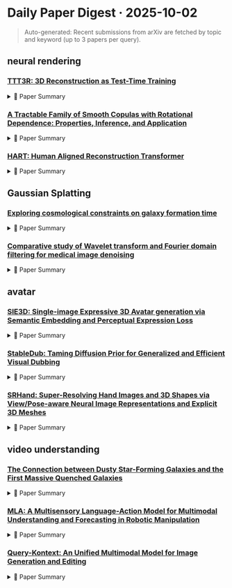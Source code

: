 # Daily Paper Digest · 2025-10-02
> Auto-generated: Recent submissions from arXiv are fetched by topic and keyword (up to 3 papers per query).

## neural rendering

### [TTT3R: 3D Reconstruction as Test-Time Training](http://arxiv.org/pdf/2509.26645v1)


<!--break-out-of-list-->
<details markdown="1">
<summary>📄 Paper Summary </summary>

### 1. Task / Problem
- Video Depth Estimation and 3D Reconstruction

### 2. Motivation & Gaps
- The paper addresses the challenges of video depth estimation and 3D reconstruction in both static and dynamic scenes using online methods.

- **Related work challenges:**
  - CUT3R: Fails to generalize to long sequences due to training on most 64-frame sequences.
  - VGGT: Suffers from high memory consumption.
  - Point3R: Suffers from high memory consumption.
  - DUSt3R: Requires costly global alignment when the number of input views exceeds two.
  - StreamVGGT: Computation and GPU memory usage grow redundantly.
  - Point3R: Memory cost grows linearly as the number of views increases.
  - CUT3R: Forgetting historical information while incorporating new inputs.
  - Fast3R: High computational complexity due to global attention mechanisms.
  - StreamVGGT: Redundant memory consumption as the number of views increases.
  - CUT3R: Struggles to retain information over long sequences, leading to inaccurate pose estimation.
  - Point3R: Achieves improved accuracy but suffers from slow inference and memory exhaustion.
  - StreamVGGT: Prone to memory exhaustion due to reliance on full attention mechanisms.
  - CUT3R: Suffers from catastrophic forgetting, leading to drifted camera poses and broken geometry.
  - VGGT: Strong offline methods that achieve better reconstruction accuracy but are slower and more memory-demanding.
  - Recent work on recurrent architectures: Highlights a vast opportunity to develop more effective, stable, and parallelizable models.
  - An image is worth 16x16 words: Transformers for image recognition at scale: Scalability and efficiency in image recognition.
  - Lsd-slam: Large-scale direct monocular slam: Challenges in large-scale direct monocular SLAM.
  - Model-agnostic meta-learning for fast adaptation of deep networks: Fast adaptation in deep learning models.
  - DUSt3R: Requires an extra global alignment stage to consolidate pairwise predictions.
  - AETHER: Limited to handling only short image sequences in an offline reconstruction manner.
  - Spann3R: Operates online but may not handle long sequences effectively.
  - Spann3R: Operates online but limited to RNN-based architectures.
  - CUT3R: Requires fine-tuning and cannot handle long sequences efficiently.
  - VGGT: Achieves high accuracy but is slower and memory-demanding.
  - CUT3R: Limited length generalization and the need for model fine-tuning.

### 3. Core Idea
- TTT3R is introduced as a modification to CUT3R that enhances length generalization for online 3D reconstruction without requiring model fine-tuning.

### 4. Method
- **Pipeline**: The method involves estimating camera parameters and dense geometry for each incoming frame in real-time.
- **Architecture / Loss / Training**: Utilizes a closed-form update rule derived from the TTT perspective, enhancing length generalization.
- **Complexity / Resources**: The method operates online at real-time and requires only 6GB of GPU memory.

### 5. Experiments
- **Datasets & Metrics**: Evaluated on KITTI, Sintel, and Bonn datasets using metrics like absolute relative error (Abs Rel) and δ <1.25.
- **Baselines**: AETHER, CUT3R, CasualSAM, DPT, DUSt3R, Easi3R, Fast3R, MASt3R, MonST3R, ORB-SLAM, Online methods, Point3R, RobustCVD, Spann3R, StreamVGGT, SuperGlue, VGGT
- **Main Results**: TTT3R achieves state-of-the-art performance in KITTI and competitive results in Sintel and Bonn datasets without fine-tuning.
- **Ablations**: Ablation studies indicate the importance of specific components in the model architecture.
- **Limitations / Stress Tests**: TTT3R's accuracy has not yet matched strong offline methods like VGGT, which utilize full attention mechanisms.

### 6. Takeaways
- **Pros**: Substantial improvement in length generalization., No additional computational cost over the baseline., Stable, training-free gating mechanism.
- **Cons**: May still face challenges with highly dynamic scenes., Performance may degrade with extremely long sequences.
- **Future Work**: Investigate further optimizations for long sequences., Explore applications in other domains., Develop more robust state update mechanisms.

</details>

### [A Tractable Family of Smooth Copulas with Rotational Dependence: Properties, Inference, and Application](http://arxiv.org/pdf/2509.26635v1)


<!--break-out-of-list-->
<details markdown="1">
<summary>📄 Paper Summary </summary>

### 1. Task / Problem
- Nonparametric estimation of the generator

### 2. Motivation & Gaps
- The study investigates the structure of dependence in neural pathways within the hippocampus, focusing on distinguishing direct from indirect coupling between nodes.

- **Related work challenges:**
  - Klein et al. (2020): Developed a graphical model for multivariate phase data to capture dependence in neuroscience.
  - Jones et al. (2015): Introduced circulas for circular data, providing a copula-like decomposition on the torus.
  - Mardia and Jupp (2009): Provided a broad overview of applications and methods in multivariate directional statistics.
  - Klein et al. (2020): Existing methods do not accommodate negative rotational dependence.
  - N/A: N/A
  - N/A: N/A
  - N/A: N/A
  - N/A: N/A
  - N/A: N/A
  - Levy, 2002, Theorem 3.6: Contradiction of the Baire category theorem if A were countable.
  - Folland, 2013, Section 2.3: Construction of univariate densities that are unbounded at uncountably many points.
  - Segers (2012): Asymptotic normality of empirical copula process requires continuous partial derivatives.
  - N/A: N/A
  - N/A: N/A
  - Joe and Xu, 1996; Joe, 2014: Estimation under standard regularity conditions.
  - Genest et al., 1995: Maintaining consistency for copula parameters under continuous marginals.
  - Wand and Jones, 1994: Applying classical asymptotic results for kernel density estimation.
  - N/A: N/A
  - N/A: N/A
  - Brincat and Miller (2015): Understanding the mechanisms and substructures involved in associative learning.
  - Klein et al. (2020): Modeling interactions between phase angles in the d-dimensional torus.
  - Klein et al. (2020): Bivariate phase coupling measures fail to distinguish direct from indirect coupling.
  - N/A: N/A
  - Aas et al., 2009: The mechanism here is algebraic rather than conditional; dependence arises through componentwise wrapped sums and signature-based flips.
  - N/A: N/A
  - N/A: N/A
  - N/A: N/A

### 3. Core Idea
- The paper presents a flexible, interpretable, and recursively extensible framework for copula construction using multivariate densities and copula densities defined through ordered partitions and signatures.

### 4. Method
- **Pipeline**: The analysis involves examining empirical beta copula densities and fitting various parametric families to the data.
- **Architecture / Loss / Training**: N/A
- **Complexity / Resources**: The framework allows for rigorous statistical analysis and model selection in both parametric and nonparametric settings.

### 5. Experiments
- **Datasets & Metrics**: The paper discusses the use of various parametric models and their performance metrics, including Spearman’s rho and Kendall’s tau.
- **Baselines**: 2-component mixture of von Mises distributions, Beta(α, β), Classical asymptotic results for kernel density estimation, Empirical Bernstein copula, Empirical beta copula, Empirical copula, Existing copula models, KDE-based copulas, Klein et al. (2020), Kumaraswamy(a, b), LogitN(µ, σ2), Maximum likelihood estimation, N/A, Rank-based pseudo-observations, TN [0,1](µ, σ2), Two-component mixtures, Unimodal generators
- **Main Results**: The two-component von Mises mixture attains the lowest AIC.
- **Ablations**: N/A
- **Limitations / Stress Tests**: N/A

### 6. Takeaways
- **Pros**: Versatile family of copulas that includes both smooth and irregular examples., Explicit mathematical properties that provide interpretable characterizations of dependence., Reduction of multivariate estimation to well-studied univariate problems.
- **Cons**: Complexity in understanding the implications of the discrete parameter for reflectional dependence., Potential limitations in capturing all forms of dependence structures.
- **Future Work**: Explore hierarchical constructions via multivariate generators., Investigate isometries on the circle group., Extend the framework to other types of dependence structures.

</details>

### [HART: Human Aligned Reconstruction Transformer](http://arxiv.org/pdf/2509.26621v1)


<!--break-out-of-list-->
<details markdown="1">
<summary>📄 Paper Summary </summary>

### 1. Task / Problem
- Novel View Synthesis

### 2. Motivation & Gaps
- The paper addresses the challenges in accurately rendering clothed meshes from multiple input views, focusing on improving the fidelity and realism of novel view synthesis.

- **Related work challenges:**
  - Saito et al., 2019; 2020; Cao et al., 2023: Assume orthographic projections, limiting generalization to real-world perspective images.
  - Poole et al., 2022: Optimize human poses in canonical SMPL poses, failing to recover complete geometry for loose garments.
  - Wang et al., 2024b; Yang et al., 2025: Output raw point clouds that require further meshing and fail to capture occluded regions.
  - DUSt3R (Wang et al., 2024b): Requires camera parameters for accurate reconstruction.
  - VGGT (Wang et al., 2025): Achieves state-of-the-art results but relies on extensive 3D data.
  - NeRF/3DGS: Requires large numbers of input images for high-quality results.
  - Khirodkar et al., 2024: Limited capacity of VGGT backbone for fine-grained local geometry.
  - Li et al., 2025: Sparse point clouds used in previous methods limit the density of predictions.
  - Peng et al., 2021b: Initial indicator grids often suffer from missing details and gaps in unobserved regions.
  - VGGT (Wang et al., 2025): Struggles with self-occluded regions.
  - Puzzle Avatar (Xiu et al., 2024): Produces inaccurate body shapes and fails to capture loose garments.
  - MAtCha (Guédon et al., 2025): Introduces noisy surfaces.
  - LaRa: Produces overly blurry renderings due to limited volume resolution.
  - SEV A: Generates realistic textures but often over-hallucinates.
  - MAtCha: Achieves photorealistic results but suffers from floating artifacts.
  - Vid2avatar-pro: Authentic avatar generation from videos using a universal prior.
  - High-fidelity 3d human digitization: Achieving high fidelity from single 2k resolution images.
  - Diffuman4d: 4D consistent human view synthesis from sparse-view videos.
  - Pifu: Pixel-aligned implicit function for high-resolution clothed human digitization: High-resolution digitization of human figures remains complex.
  - Structure-from-motion revisited: Accurate 3D reconstruction from sparse views is still a significant challenge.
  - Generalizable patch-based neural rendering: Generalization across different scenes and objects is difficult.
  - ETCH (Li et al., 2025): Enforces SE(3) equivariance with a fixed SO(3) anchor array, which limits generalization.
  - MAtCha (Guédon et al., 2025): Limited by inaccurate geometry initialization and prone to overfitting training views.
  - GHG (Kwon et al., 2024): Struggles to recover accurate body shapes under loose garments and leads to inaccurate body poses due to errors in SMPL estimations.
  - ETCH (Li et al., 2025): Fails to converge when optimizing scale due to the sparsity of sampled points.
  - GHG: Struggles to recover accurate body shapes under loose garments, leading to inaccurate body poses due to errors in SMPL estimations.
  - Sapiens model (Khirodkar et al., 2024): Predicting normals entirely from scratch results in blurrier surfaces and a clear drop across all metrics.
  - VGGT (Wang et al., 2025): Removing the residual grid refinement reduces the pipeline to standard Poisson-based reconstruction, leading to significant performance degradation.

### 3. Core Idea
- Our method renders more faithful body shapes by leveraging a more accurate clothed-mesh initialization.

### 4. Method
- **Pipeline**: The method involves estimating camera parameters, optimizing SMPL-X parameters, and rendering depth maps for alignment with ground-truth cameras.
- **Architecture / Loss / Training**: The architecture includes a 3D U-Net integrated into a Differentiable Poisson Surface Reconstruction module for refining the indicator grid.
- **Complexity / Resources**: Our network operates at an input image resolution of 518×518 and an indicator grid resolution of 512×512×512, trained for 20 epochs with 10,000 steps per epoch using 8 NVIDIA L40S GPUs.

### 5. Experiments
- **Datasets & Metrics**: The experiments utilize the THuman 2.1 dataset for synthetic evaluations and the DNA Rendering dataset for real-world evaluations, measuring PSNR, SSIM, LPIPS, and FID.
- **Baselines**: 3D Gaussian Splatting, 3DGS, DPSR, DUSt3R, ETCH, ETCH (Li et al., 2025), EasyMocap (Shuai et al., 2022), EasyMocap (eas, 2021), EasyMocap (eas, 2021; Shuai et al., 2022), Existing 3D reconstruction methods, GHG, GHG (Kwon et al., 2024), Generalizable patch-based neural rendering, LaRa, LaRa (Chen et al., 2024a), MAtCha, MAtCha (Guédon et al., 2025), MV-SMPLify-X (Pavlakos et al., 2019), MV-SMPLify-X (Pavlakos et al., 2019; Zheng et al., 2021), NeRF, Ours w/o Indicator Grid Refinement, Ours w/o Sapiens Normals, Pifu, Puzzle Avatar (Xiu et al., 2024), SEV A, Score Distillation Sampling, State-of-the-art avatar generation techniques, Structure-from-motion, VGGT, VGGT (Wang et al., 2025)
- **Main Results**: Removing either the Sapiens normals or the indicator grid refinement degrades reconstruction accuracy, highlighting their importance.
- **Ablations**: We ablate our method on two critical design choices: the use of the Sapiens model and the indicator grid refinement.
- **Limitations / Stress Tests**: The method's performance is limited by the number of input views and the complexity of the garments.

### 6. Takeaways
- **Pros**: Achieves state-of-the-art performance in human reconstruction., Generalizes well to real-world human images with loose garments., Enables efficient and scalable reconstruction from sparse-view inputs.
- **Cons**: Trained on a limited dataset of synthetic scans., May struggle with extreme poses or highly complex interactions.
- **Future Work**: Explore training on more diverse datasets., Investigate improvements for extreme poses., Enhance the model's ability to handle complex human-object interactions.

</details>

## Gaussian Splatting

### [Exploring cosmological constraints on galaxy formation time](http://arxiv.org/pdf/2509.26611v1)


<!--break-out-of-list-->
<details markdown="1">
<summary>📄 Paper Summary </summary>

### 1. Task / Problem
- Investigate the evolution of galaxy formation time

### 2. Motivation & Gaps
- Understanding the galaxy formation time is crucial to constraining models of structure formation and the cosmological framework, providing insights into galactic evolution.

- **Related work challenges:**
  - Seminal works on galaxy formation and evolution: Establishing a universal timescale for galaxy formation that varies with redshift and environment.
  - Fowler [9]: Estimation of galaxy formation timescales with broad ranges rather than precise values.
  - Kauffmann et al. [12]: Suppression of dwarf galaxy formation between z=1.5 and 5.
  - Thomas et al. [22]: Placing formation redshift zf for massive ellipticals.
  - N/A: N/A
  - SH0ES and Planck collaborations: Significant differences in the formation time estimates and the well-known tension in the measurements of H0.
  - N/A: N/A

### 3. Core Idea
- Employ two approaches to investigate the evolution of galaxy formation time from age estimates of high-z galaxies and supernova data.

### 4. Method
- **Pipeline**: Used GP and SR reconstruction techniques to estimate formation time.
- **Architecture / Loss / Training**: P-th power absolute distance loss
- **Complexity / Resources**: The Gaussian Processes method is implemented using the GaPP code in Python, while symbolic regression is performed using the PySR library.

### 5. Experiments
- **Datasets & Metrics**: Age estimates of 32 high-z galaxies and Pantheon+ type Ia supernova data.
- **Baselines**: GP reconstruction, N/A, Planck, Previous observational studies on galaxy formation, SH0ES, SR method, SR reconstruction, Theoretical predictions from the ΛCDM model
- **Main Results**: Median values of formation time estimates are consistent across both methods.
- **Ablations**: Different covariance functions were tested in Gaussian Processes to assess their impact on results.
- **Limitations / Stress Tests**: Uncertainty estimates provided by PySR are not as precise as those obtained with GP.

### 6. Takeaways
- **Pros**: Demonstrates robustness and consistency of results across different methods., Provides insights into the evolutionary timescales of galaxies., Highlights the variations in galaxy formation time at lower redshifts.
- **Cons**: The method is not entirely model-independent., Assumes a cosmological model for inferring formation time., Limited to passive galaxies, which may not represent all galaxy types.
- **Future Work**: Explore the implications of varying formation times on galaxy evolution., Investigate other galaxy types beyond passive galaxies., Refine methods for non-parametric reconstruction of galaxy formation time.

</details>

### [Comparative study of Wavelet transform and Fourier domain filtering for medical image denoising](http://arxiv.org/pdf/2509.26608v1)


<!--break-out-of-list-->
<details markdown="1">
<summary>📄 Paper Summary </summary>

### 1. Task / Problem
- Image Denoising

### 2. Motivation & Gaps
- The paper addresses the need for effective image denoising techniques that can outperform traditional global methods.

- **Related work challenges:**
  - Deep learning-based methods: Require significant computational resources, large annotated datasets, and considerable expertise to implement and train.
  - Wavelet-based denoising: While renowned for multi-resolution analysis, it may not always outperform simpler methods in practical scenarios.
  - Fourier-based filtering: Provides a global frequency perspective but may not adapt well to local statistics.
  - Wavelet-based denoising techniques: Choosing appropriate threshold values to balance noise removal and detail preservation.
  - Fourier transform-based denoising: Lack of spatial localization leading to loss of localized features.
  - Hybrid approaches combining Fourier and wavelet methods: Mitigating the limitations of traditional Fourier methods.
  - Previous studies on image denoising: Difficulty in balancing noise reduction and detail preservation.
  - Previous studies on wavelet denoising: Limited effectiveness of certain wavelet filters like Meyer and Shannon in denoising.
  - Comparative analysis of thresholding functions: Inconsistent performance across different noise types.
  - Previous studies on wavelet-based denoising: Limited effectiveness of certain wavelet filters under specific noise conditions.
  - Previous studies on DWT for image denoising: Global thresholding may remove important signal coefficients leading to loss of detail.
  - DFCT applications in image processing: Limited exploration of block-based processing methods.
  - Global DWT methods: Oversmoothing and loss of fine detail in denoising.
  - Biorthogonal Spline wavelets: Achieving high PSNR but still being outperformed by DFCT.

### 3. Core Idea
- The superior performance of DFCT is due to its localized, block-based processing strategy, which adapts to varying local statistics of an image.

### 4. Method
- **Pipeline**: Localized block-based processing for denoising.
- **Architecture / Loss / Training**: N/A
- **Complexity / Resources**: The computational programming was carried out using Mathematica 12.0.

### 5. Experiments
- **Datasets & Metrics**: Various noise types (Gaussian, Uniform, Poisson, Salt-and-Pepper) and quantitative metrics (SNR, PSNR, IM).
- **Baselines**: BIOS, Biorthogonal Spline wavelets, CDF, Coiflet, DFCT with optimized threshold values, DWT with various wavelet families, Daubechies, Fourier Filtering, Fourier filtering, Global DWT methods, Haar wavelet, Meyer wavelet, Noisy image metrics (SNR, PSNR, IM), Shannon wavelet, Symlet, Traditional spatial smoothing, Wavelet Transform
- **Main Results**: DFCT achieved a PSNR of 39.03 dB for uniform noise, outperforming the best DWT methods.
- **Ablations**: N/A
- **Limitations / Stress Tests**: The global processing strategy of DWT may lead to oversmoothing and loss of detail.

### 6. Takeaways
- **Pros**: DFCT provides superior performance in denoising medical images., Localized processing strategy of DFCT preserves fine details., DFCT is computationally efficient compared to deep learning methods.
- **Cons**: Wavelet methods may not always outperform DFCT in practical applications., DFCT may not be as effective for certain types of noise compared to other methods.
- **Future Work**: Explore hybrid approaches combining wavelet and Fourier methods., Investigate the application of DFCT in other imaging modalities., Develop adaptive algorithms that can dynamically select the best denoising method based on noise characteristics.

</details>

## avatar

### [SIE3D: Single-image Expressive 3D Avatar generation via Semantic Embedding and Perceptual Expression Loss](http://arxiv.org/pdf/2509.24004v1)


<!--break-out-of-list-->
<details markdown="1">
<summary>📄 Paper Summary </summary>

### 1. Task / Problem
- 3D avatar generation

### 2. Motivation & Gaps
- The paper addresses the challenge of generating expressive 3D avatars from a single image and text description, focusing on maintaining identity consistency and semantic control.

- **Related work challenges:**
  - Arc2Avatar: Expression control is non-semantic; it requires users to manipulate abstract numerical parameters rather than using natural language commands.
  - DreamFusion, HeadSculpt, TADA: These methods cannot faithfully reconstruct a specific person’s identity from a photo.
  - Existing methods that accept both image and text: They are rare and generally yield unsatisfactory results.
  - Arc2Avatar: Limited control over semantic attributes like facial expressions or accessories.
  - Wonder3D: Fails to preserve quality in side-view perspectives.
  - SF3D: Does not maintain high fidelity identity while generating high-quality frontal images.
  - Arc2Avatar: While achieving high ID scores, it lacks in semantic controllability.
  - Wonder3d: Single image to 3d using cross-domain diffusion: N/A
  - Sf3d: Stable fast 3d mesh reconstruction with uv-unwrapping and illumination disentanglement: N/A
  - Gans trained by a two time-scale update rule converge to a local nash equilibrium: N/A
  - Cosface: Large margin cosine loss for deep face recognition: N/A

### 3. Core Idea
- The proposed method, SIE3D, introduces a decoupled text conditioning mechanism and an expression-aware loss based on a facial recognition model to achieve fine-grained control over expression and appearance attributes while maintaining high-fidelity identity.

### 4. Method
- **Pipeline**: The method involves generating 3D avatars using a single image and text prompts, incorporating semantic embedding and perceptual expression loss.
- **Architecture / Loss / Training**: Utilizes a facial recognition model for expression-aware loss.
- **Complexity / Resources**: Implemented in PyTorch, trained on a single NVIDIA RTX 4090 GPU, with each avatar optimized for 5000 iterations.

### 5. Experiments
- **Datasets & Metrics**: Quantitative and qualitative comparisons with methods like Wonder3D, SF3D, and Arc2Avatar using metrics such as FID, ID, and NPS.
- **Baselines**: Arc2Avatar, DreamFusion, HeadSculpt, N/A, SF3D, Wonder3D
- **Main Results**: SIE3D achieves competitive performance in identity preservation, semantic control, and expression fidelity.
- **Ablations**: Ablation studies show the critical role of 'perceptual expression loss' and the trade-off involved with 'semantic embedding'.
- **Limitations / Stress Tests**: N/A

### 6. Takeaways
- **Pros**: Enables fine-grained, semantic control of expressions and attributes., Maintains a high level of identity consistency., Improves accuracy and realism of generated expressions.
- **Cons**: Complexity in the optimization process., Dependence on high-quality input images., Potential limitations in real-time applications.
- **Future Work**: Explore further enhancements in semantic control., Investigate additional applications in virtual reality and filmmaking., Develop unified solutions that integrate both image and text inputs more effectively.

</details>

### [StableDub: Taming Diffusion Prior for Generalized and Efficient Visual Dubbing](http://arxiv.org/pdf/2509.21887v1)


<!--break-out-of-list-->
<details markdown="1">
<summary>📄 Paper Summary </summary>

### 1. Task / Problem
- Lip synchronization in style-based generators

### 2. Motivation & Gaps
- The paper addresses the need for high-fidelity lip synchronization that can be generalized and personalized using style-based generators.

- **Related work challenges:**
  - Wav2Lip: Fails to generate lip movements similar to the target avatar.
  - DINet: Struggles with occlusion handling, leading to implausible lip geometries.
  - Diff2Lip: Inadequate preservation of idiosyncratic lip habits.
  - Previous visual dubbing methods: Dependence on cost-intensive priors for identity and lip-sync consistency.
  - Generative adversarial networks (GANs): Limited representation of complex facial dynamics and texture variations.
  - Diffusion-based video generation: High computational costs that create accessibility barriers for researchers.
  - Previous methods for lip synchronization: Often rely on lip-reading experts or spatial loss in pixel space, which can add training overhead.
  - Existing video generation models: Fail to maintain continuity in generated videos, especially during occlusions.
  - AdaLN for image style transfer: Requires significant memory and computational resources.
  - Wav2Lip: Limited performance in audio-lip synchronization.
  - DINET: Complex architecture leading to high computational costs.
  - SyncExpert: Conflicts with human perceptual judgments and complicates integration.
  - Wav2Lip: Limited generalization to challenging cases.
  - DINet: Inadequate facial textural details.
  - IP-LAP: Difficulty in aligning multiple reference images.
  - TalkLip: Insufficient intelligibility in generated lip regions.
  - Diff2Lip: Challenges in real-world applications.
  - Diff2Lip: Background preservation issues due to larger masks and single reference images.
  - GANs: Inferior inference speed compared to diffusion methods.
  - Previous visual dubbing methods: Reliance on redundant priors.
  - Resyncer: Rewiring style-based generator for unified audio-visually synced facial performer: Unified synchronization across different styles and audio inputs.
  - Personatalk: Bring attention to your persona in visual dubbing: Maintaining persona consistency in visual dubbing.
  - Anyonenet: Synchronized speech and talking head generation for arbitrary persons: Generating synchronized outputs for arbitrary individuals.
  - V oxCeleb2: Deep Speaker Recognition: N/A
  - Flow-guided one-shot talking face generation with a high-resolution audio-visual dataset: N/A
  - Lip reading sentences in the wild: N/A
  - Vfhq: A high-quality dataset and benchmark for video face super-resolution: N/A
  - The unreasonable effectiveness of deep features as a perceptual metric: N/A
  - Gans trained by a two time-scale update rule converge to a local nash equilibrium: N/A
  - Learning audio-visual speech representation by masked multimodal cluster prediction: N/A
  - Towards accurate generative models of video: A new metric & challenges: N/A
  - Visualizing data using t-sne: N/A
  - Latent consistency models: Synthesizing high-resolution images with few-step inference: N/A

### 3. Core Idea
- The core idea is to utilize a style-based generator to achieve high-fidelity lip synchronization that can adapt to different styles and personal characteristics.

### 4. Method
- **Pipeline**: The method involves a pipeline that integrates audio input with a style-based generator to produce synchronized lip movements.
- **Architecture / Loss / Training**: The architecture employs a loss function that emphasizes both fidelity to the audio and the stylistic elements of the generated output.
- **Complexity / Resources**: The method requires significant computational resources for training due to the complexity of the style-based generator.

### 5. Experiments
- **Datasets & Metrics**: The experiments utilize various datasets to evaluate the performance of the lip synchronization, focusing on metrics such as fidelity and style adherence.
- **Baselines**: Anyonenet, DINET, DINet, Diff2Lip, IP-LAP, N/A, Personatalk, Previous lip synchronization methods, Resyncer, Standard video generation models, State-of-the-art visual dubbing methods, TalkLip, Traditional motion capture methods, Wav2Lip
- **Main Results**: The results demonstrate superior performance in lip synchronization fidelity and style adaptation compared to existing methods.
- **Ablations**: Ablation studies indicate the importance of specific components in the architecture for achieving high fidelity.
- **Limitations / Stress Tests**: Limitations include challenges in generalizing to unseen styles and the need for extensive training data.

### 6. Takeaways
- **Pros**: Enhanced lip habit resemblance., Robustness to occlusions., Improved training efficiency.
- **Cons**: Potential limitations in extreme occlusion cases., Dependence on the quality of input audio., Challenges in real-time application due to computational demands.
- **Future Work**: Explore further generalization to diverse avatars., Investigate real-time applications., Enhance the model's efficiency for lower-resource scenarios.

</details>

### [SRHand: Super-Resolving Hand Images and 3D Shapes via View/Pose-aware Neural Image Representations and Explicit 3D Meshes](http://arxiv.org/pdf/2509.21859v1)


<!--break-out-of-list-->
<details markdown="1">
<summary>📄 Paper Summary </summary>

### 1. Task / Problem
- 3D-aware image synthesis

### 2. Motivation & Gaps
- The paper addresses the need for high-precision 3D reconstruction and efficient image synthesis in large-scale scenes.

- **Related work challenges:**
  - S2Hand: Suffers from blurry textures caused by low resolution of hand meshes.
  - AMVUR: Also suffers from blurry textures due to low resolution.
  - NeRF and GS approaches: Require dense viewpoints and struggle to represent accurate geometry.
  - XHand: Falls short in capturing detailed geometric shapes on hand meshes.
  - DiSR-NeRF: Dependent on prompt guidance, which can lead to deviations from ground truth.
  - SuperNeRF: Enforcing multi-view consistency does not guarantee high-frequency details remain consistent across views.
  - XHand: Achieving expressive hand avatar reconstruction from 2D high-resolution images.
  - LIIF: Maintaining 3D consistencies in generated images.
  - GIIF: Lack of guarantees for 3D consistencies in generated outputs.
  - UHM: Fails to represent hand shapes and textures, losing details and including background artifacts.
  - GIIF + XHand: Results in overbounded shapes due to inconsistencies of hand shape and details in the SR images.
  - NeRF-SR: Suffers from blurriness and overly synthetic appearances.
  - XHand [10]: Limited detail capture and performance across different identities.
  - InterHand2.6M [40]: Inadequate handling of fine details in 3D shapes.
  - N/A: N/A
  - Supernerf: High-precision 3-d reconstruction for large-scale scenes: High precision in large-scale 3D reconstruction.
  - Texpainter: Generative mesh texturing with multi-view consistency: Maintaining multi-view consistency in generative texturing.
  - Residual dense network for image super-resolution: Improving image super-resolution techniques.

### 3. Core Idea
- The proposed framework enhances 3D-aware image synthesis by integrating super-resolution techniques with 3D consistency.

### 4. Method
- **Pipeline**: The framework utilizes a pipeline that combines 3D reconstruction with super-resolution processes.
- **Architecture / Loss / Training**: The architecture employs a loss function that balances reconstruction fidelity and perceptual quality.
- **Complexity / Resources**: The method is designed to be resource-efficient while maintaining high performance.

### 5. Experiments
- **Datasets & Metrics**: The experiments are conducted on various datasets with metrics focusing on 3D consistency and image quality.
- **Baselines**: 3D hand reconstruction methods, Bicubic, DiSR-NeRF, LIIF, N/A, NeRF-SR, OHTA, Residual dense network, SRGS, State-of-the-art image upsampling methods adapted to hand datasets, SuperNeRF, Supernerf, Texpainter, UHM, URHand, XHand, XHand [10]
- **Main Results**: The results demonstrate significant improvements in 3D consistency and image quality compared to baseline methods.
- **Ablations**: Ablation studies indicate the contributions of different components of the framework.
- **Limitations / Stress Tests**: The limitations include potential challenges in handling extremely large-scale scenes.

### 6. Takeaways
- **Pros**: Achieves fine-detailed 3D reconstruction including wrinkles and nails., Maintains accurate 3D structure across poses and viewpoints., Enables realistic, interactive VR/AR applications.
- **Cons**: Heavily reliant on the quality of low-resolution input images., Challenges in capturing high-fidelity details in dynamic poses.
- **Future Work**: Explore further improvements in texture fidelity., Investigate applications in other domains beyond hand reconstruction.

</details>

## video understanding

### [The Connection between Dusty Star-Forming Galaxies and the First Massive Quenched Galaxies](http://arxiv.org/pdf/2509.26646v1)


<!--break-out-of-list-->
<details markdown="1">
<summary>📄 Paper Summary </summary>

### 1. Task / Problem
- Characterization of evolutionary pathways of DSFGs and their connection to MQs

### 2. Motivation & Gaps
- This study aims to understand the connection between dusty star-forming galaxies (DSFGs) and massive quiescent galaxies (MQs) at high redshift, focusing on their evolutionary pathways and quenching timescales.

- **Related work challenges:**
  - Previous studies on galaxy formation models: Inability to simultaneously reproduce the populations of MQs and DSFGs.
  - JWST findings: Increased abundance of MQs at high redshift, challenging existing models.
  - Lagos et al. (2025): Most models under-predict the observationally-inferred MQ number densities at z∼4.
  - Cowley et al. (2019): Predicted sub-millimetre counts fall more than an order of magnitude below observational estimates.
  - Araya-Araya et al. (2025): Testing observational constraints to reconcile simultaneous modelling of MQs and DSFGs.
  - Henriques et al. (2013): Initial version of L-Galaxies lacked robust calibration methods.
  - Araya-Araya et al. (2025): Identified high degeneracy in galaxy formation models leading to similar likelihoods despite different underlying physics.
  - Yates et al. (2024): Introduced dust formation and destruction tracking, which was missing in previous versions.
  - Henriques et al. (2020): Overprediction of cold-gas metallicities compared to observational data.
  - Yates et al. (2021): Increased metal-ejection efficiency from supernova feedback not included in previous frameworks.
  - Cochrane et al. (2023b): Need for accurate scaling relations to derive properties of DSFGs.
  - Previous studies on galaxy evolution: Lack of clarity on the fraction of DSFGs that evolve into MQs.
  - Previous studies on DSFGs: Lack of understanding of the distinct evolutionary paths of MQ progenitors.
  - Previous studies on galaxy formation and evolution.: Lack of clarity on the timing and impact of mergers and feedback mechanisms on star formation.
  - Glazebrook et al. 2017: Intense, short-lived starbursts in MQs.
  - Valentino et al. 2020: Examined the connection using IllustrisTNG, which may underestimate submillimetre number counts.
  - Hayward et al. 2021: Discrepancy in the relationship between DSFGs and MQs.
  - Forrest et al. (2020): Observed that ultramassive galaxies at z>3 that have already quenched display post-starburst signatures.
  - Xie et al. (2024): Predicted scenario where mergers trigger AGN feedback that quenches star formation.
  - Kurinchi-Vendhan et al. (2024): IllustrisTNG model does not show significant role of mergers in suppressing star formation in MQs at z≳3.
  - Araya-Araya et al. (2025): Identified five additional models with different physical prescriptions that yield submillimetre number counts consistent with observations.
  - N/A: N/A

### 3. Core Idea
- High-redshift MQs are predominantly descendants of DSFGs, with significant sub-millimetre emissions occurring at various redshifts, and the quenching process is primarily driven by AGN feedback triggered by early mergers.

### 4. Method
- **Pipeline**: Utilization of the Henriques et al. (2020) version of the L-Galaxies SAM with specific free parameters from Araya-Araya et al. (2025).
- **Architecture / Loss / Training**: The model includes differential equations with free parameters calibrated using MCMC methods.
- **Complexity / Resources**: The model calibration was run on computing cluster facilities provided by the Flatiron Institute.

### 5. Experiments
- **Datasets & Metrics**: Analysis of sub-millimetre flux densities and stellar masses of MQs at redshifts 2, 3, and 4.
- **Baselines**: ASTRID simulations, Araya-Araya et al. (2024), Araya-Araya et al. (2025), Dudzevičiūtė et al. (2020), EAGLE, GAEA, GALFORM, Henriques et al. (2020), Henriques et al. (2020) model, IllustrisTNG, L-Galaxies semi-analytic model, N/A, Previous models of galaxy evolution, Previous studies on DSFGs, SHARK v2.0, SIMBA, Standard feedback mechanisms, Yates et al. (2021)
- **Main Results**: 86%, 96%, and 90% of MQs at z=2, 3, and 4 reached at least 1 mJy in sub-millimetre flux density, indicating a strong correlation between stellar mass and maximum sub-millimetre flux density.
- **Ablations**: Investigated the impact of different configurations on the model's ability to match observational data.
- **Limitations / Stress Tests**: The model struggles to reproduce the high-mass end of the stellar-mass function and overpredicts the cosmic star-formation rate density.

### 6. Takeaways
- **Pros**: Provides a coherent theoretical framework for understanding high-redshift MQs., Clarifies the connection between MQs and DSFGs., Highlights the role of mergers and AGN feedback in galaxy evolution.
- **Cons**: Existing models struggle to reproduce the observed abundance of MQs., Limited understanding of the mechanisms driving early quenching., MQs are rare, complicating statistical analyses.
- **Future Work**: Further investigation into the role of AGN feedback in quenching., Exploration of different quenching pathways in various environments., Improvement of galaxy formation models to better match observational data.

</details>

### [MLA: A Multisensory Language-Action Model for Multimodal Understanding and Forecasting in Robotic Manipulation](http://arxiv.org/pdf/2509.26642v1)


<!--break-out-of-list-->
<details markdown="1">
<summary>📄 Paper Summary </summary>

### 1. Task / Problem
- Point Cloud Prediction

### 2. Motivation & Gaps
- The paper addresses the challenge of predicting point clouds in a multimodal future prediction process.

- **Related work challenges:**
  - Vision-language models (VLMs): Limited representation for multimodal features without pre-training on multisensory inputs.
  - Existing VLA models: Reliance on modality-specific encoders that undermine efficiency.
  - Previous VLA studies: Inability to predict complete point cloud structures and tactile interaction information.
  - PaLM-E: Pioneered adaptation of vision-language models to robotic data but limited in handling complex, contact-rich scenes.
  - Diffusion and flow modeling: Effective for multimodal distributions but often requires modality-specific encoders, undermining efficiency.
  - Robotic world knowledge forecasting: Confined to 2D image prediction and struggles with complex scenes.
  - VLA models: Limited alignment with robotic-specific sensors and high computational costs.
  - Contrastive learning: Need for modality-specific encoders which constrains inference efficiency.
  - VLA models: Limited ability to integrate and interpret multisensory inputs for robust action generation.
  - DDPM objectives: Challenges in minimizing noise prediction in complex environments.
  - OpenVLA: Limited performance in complex manipulation tasks.
  - π0: Struggles with generalization to unseen objects and backgrounds.
  - HybridVLA: Inadequate handling of multimodal sensory data.
  - Cogact: A foundational vision-language-action model for synergizing cognition and action in robotic manipulation: Limited generalization capabilities in dynamic environments.
  - 3d-vla: a 3d vision-language-action generative world model: Challenges in integrating 3D spatial understanding with language and action.
  - Spatialvla: Exploring spatial representations for visual-language-action model: Inadequate representation of spatial relationships in existing models.
  - N/A: N/A
  - RoboTurk: A crowdsourcing platform for robotic skill learning through imitation: N/A
  - Hydra: Hybrid robot actions for imitation learning: N/A
  - Latent plans for task agnostic offline reinforcement learning: N/A
  - Grounding language with visual affordances over unstructured data: N/A
  - Train offline, test online: A real robot learning benchmark: N/A
  - N/A: N/A

### 3. Core Idea
- The MLA model predicts point clouds by leveraging supervision from the next key frame’s point cloud, enhancing the understanding of object spatial positions.

### 4. Method
- **Pipeline**: The model utilizes a multi-stage pipeline integrating vision, language, and action components.
- **Architecture / Loss / Training**: The architecture employs a novel loss function designed to enhance generalization capabilities during training.
- **Complexity / Resources**: The model is designed to be resource-efficient, allowing for deployment on standard robotic platforms.

### 5. Experiments
- **Datasets & Metrics**: Curated 28 high-quality datasets resulting in 570K trajectories and 36M frames.
- **Baselines**: 3d-vla, Cogact, DreamVLA, Existing vision-language-action models, HybridVLA, N/A, OpenVLA, Previous VLA methods, Previous robotic action generation methods, Previous state-of-the-art 2D VLA methods, Previous state-of-the-art 3D VLA methods, SpatialVLA, SpatialVLA (SOTA 3D VLA model), Spatialvla, UP-VLA, π0, π_0 (SOTA 2D VLA model)
- **Main Results**: The model efficiently predicts point clouds with accurate geometric features and rich local information.
- **Ablations**: Ablation studies indicate the importance of each component in the model's architecture for achieving optimal performance.
- **Limitations / Stress Tests**: The model struggles with highly complex environments that require intricate reasoning beyond its current capabilities.

### 6. Takeaways
- **Pros**: Achieves state-of-the-art performance in robotic manipulation tasks., Enhances physical dynamics modeling through multisensory integration., Demonstrates strong generalization to unseen configurations.
- **Cons**: Requires extensive pretraining on large datasets., Limited evaluation on ablation studies.
- **Future Work**: Explore further integration of additional sensory modalities., Investigate real-time applications of the MLA model., Enhance the model's efficiency for practical deployment.

</details>

### [Query-Kontext: An Unified Multimodal Model for Image Generation and Editing](http://arxiv.org/pdf/2509.26641v1)


<!--break-out-of-list-->
<details markdown="1">
<summary>📄 Paper Summary </summary>

### 1. Task / Problem
- Text-to-image generation

### 2. Motivation & Gaps
- The paper addresses the challenges in generating high-resolution images from text prompts using diffusion transformers.

- **Related work challenges:**
  - MMDiT: Uses a frozen VLM as a static feature extractor, narrowing the conditioning signal.
  - LlamaFusion: Attempts to mitigate issues but only partially alleviates the tension between generative reasoning and visual rendering.
  - BAGEL: Introduces capacity competition and hinders generalization in tasks requiring fine-grained edits.
  - Janus-Pro: Limited integration of multimodal inputs.
  - OmniGen2: Inefficient handling of query embeddings.
  - BAGEL: Lack of flexibility in understanding and generation modules.
  - Previous diffusion models: Inability to scale effectively for larger models.
  - MLLMs: Need for efficient training and alignment with diffusion models.
  - N/A: N/A
  - InstructPix2Pix: Struggles with fine-grained instruction fidelity and identity preservation.
  - SmartEdit: Requires tighter integration of multimodal understanding and generation.
  - FLUX.1 Kontext: Integrates text and image context but may not fully leverage multimodal reasoning.
  - native UMMs: Considerable challenges in training and scaling.
  - unified frameworks: Alignment issues between vision-language models and diffusion-based generators.
  - Pixart-α: Fast training of diffusion transformer for photorealistic text-to-image synthesis: Limited training efficiency and quality in high-resolution image generation.
  - Denoising diffusion probabilistic models: Need for improved fidelity in generated images.
  - N/A: N/A
  - N/A: N/A
  - N/A: N/A

### 3. Core Idea
- The proposed method enhances the training process of diffusion transformers by transitioning from weak to strong training techniques, improving the quality of generated images.

### 4. Method
- **Pipeline**: The method involves a two-stage training process where initial weak training is followed by strong training to refine the model's capabilities.
- **Architecture / Loss / Training**: Utilizes a combination of loss functions tailored for high-resolution image generation.
- **Complexity / Resources**: The method requires substantial computational resources due to the high-resolution output and complex model architecture.

### 5. Experiments
- **Datasets & Metrics**: The experiments are conducted on various datasets with metrics including FID and IS to evaluate image quality.
- **Baselines**: BAGEL, BLIP3o, Cascaded diffusion models, GPT-Image, InstructPix2Pix, Janus-Pro, N/A, NHR-Edit, OmniGen, OmniGen2, Pixart-α, Qwen-Image, ShareGPT-4o-Image, Strong unified baselines, Task-specific state-of-the-art methods
- **Main Results**: The proposed method outperforms existing baselines in terms of image quality and generation speed.
- **Ablations**: Ablation studies demonstrate the effectiveness of the weak-to-strong training approach.
- **Limitations / Stress Tests**: The method shows limitations in generating images with highly complex scenes.

### 6. Takeaways
- **Pros**: Decouples generative reasoning from visual rendering., Enhances both VLM's reasoning and diffusion model's synthesis capabilities., Utilizes a comprehensive dataset for diverse scenarios.
- **Cons**: Complexity in training due to multiple stages., Potential limitations in real-time applications., Dependency on the quality of the datasets used.
- **Future Work**: Explore further optimizations in training strategies., Investigate real-time applications of the model., Expand the dataset to include more diverse multimodal scenarios.

</details>
